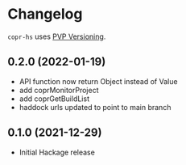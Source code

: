 # Changelog

`copr-hs` uses [PVP Versioning](https://pvp.haskell.org).

## 0.2.0 (2022-01-19)
- API function now return Object instead of Value
- add coprMonitorProject
- add coprGetBuildList
- haddock urls updated to point to main branch

## 0.1.0 (2021-12-29)
- Initial Hackage release
